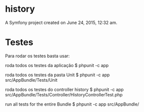 history
=======

A Symfony project created on June 24, 2015, 12:32 am.

Testes
=======
Para rodar os testes basta usar:

roda todos os testes da aplicação
$ phpunit -c app

roda todos os testes da pasta Unit
$ phpunit -c app src/AppBundle/Tests/Unit

roda todos os testes do controller history
$ phpunit -c app src/AppBundle/Tests/Controller/HistoryControllerTest.php

run all tests for the entire Bundle
$ phpunit -c app src/AppBundle/

